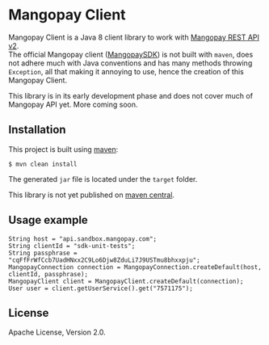 # Mangopay Client

Mangopay Client is a Java 8 client library to work with [Mangopay REST API v2](https://docs.mangopay.com/api-references/).  
The official Mangopay client ([MangopaySDK](https://github.com/Mangopay/mangopay2-java-sdk)) is not built with `maven`, does not adhere much with Java conventions and has many methods throwing `Exception`, all that making it annoying to use, hence the creation of this Mangopay Client.

This library is in its early development phase and does not cover much of Mangopay API yet. More coming soon.

## Installation

This project is built using [maven](https://maven.apache.org/):

    $ mvn clean install

The generated `jar` file is located under the `target` folder.

This library is not yet published on [maven central](http://search.maven.org/).

## Usage example

    String host = "api.sandbox.mangopay.com";
    String clientId = "sdk-unit-tests";
    String passphrase = "cqFfFrWfCcb7UadHNxx2C9Lo6Djw8ZduLi7J9USTmu8bhxxpju";
    MangopayConnection connection = MangopayConnection.createDefault(host, clientId, passphrase);
    MangopayClient client = MangopayClient.createDefault(connection);
    User user = client.getUserService().get("7571175");

## License

Apache License, Version 2.0.
